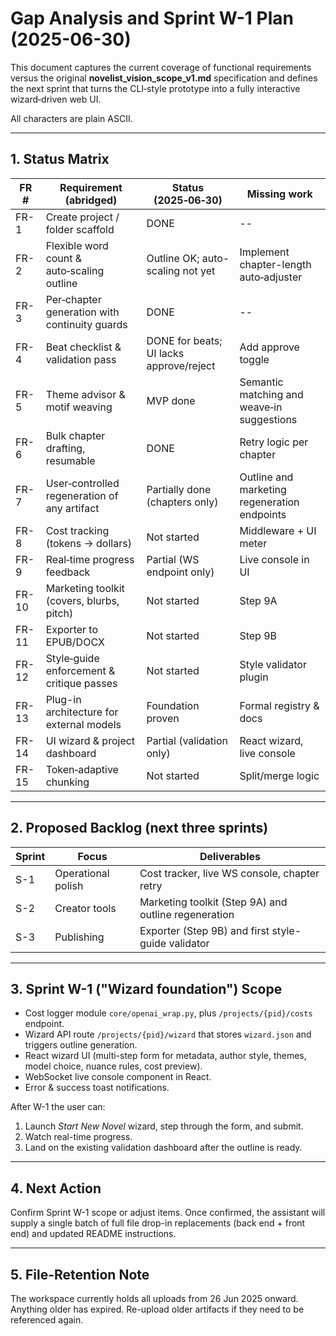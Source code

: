 # Gap Analysis and Sprint W-1 Plan (2025-06-30)

This document captures the current coverage of functional requirements versus the original **novelist_vision_scope_v1.md** specification and defines the next sprint that turns the CLI‑style prototype into a fully interactive wizard‑driven web UI.

All characters are plain ASCII.

---

## 1. Status Matrix

| FR # | Requirement (abridged) | Status (2025‑06‑30) | Missing work |
|------|------------------------|---------------------|--------------|
| FR-1 | Create project / folder scaffold | DONE | -- |
| FR-2 | Flexible word count & auto‑scaling outline | Outline OK; auto-scaling not yet | Implement chapter-length auto‑adjuster |
| FR-3 | Per‑chapter generation with continuity guards | DONE | -- |
| FR-4 | Beat checklist & validation pass | DONE for beats; UI lacks approve/reject | Add approve toggle |
| FR-5 | Theme advisor & motif weaving | MVP done | Semantic matching and weave‑in suggestions |
| FR-6 | Bulk chapter drafting, resumable | DONE | Retry logic per chapter |
| FR-7 | User‑controlled regeneration of any artifact | Partially done (chapters only) | Outline and marketing regeneration endpoints |
| FR-8 | Cost tracking (tokens -> dollars) | Not started | Middleware + UI meter |
| FR-9 | Real‑time progress feedback | Partial (WS endpoint only) | Live console in UI |
| FR-10 | Marketing toolkit (covers, blurbs, pitch) | Not started | Step 9A |
| FR-11 | Exporter to EPUB/DOCX | Not started | Step 9B |
| FR-12 | Style‑guide enforcement & critique passes | Not started | Style validator plugin |
| FR-13 | Plug-in architecture for external models | Foundation proven | Formal registry & docs |
| FR-14 | UI wizard & project dashboard | Partial (validation only) | React wizard, live console |
| FR-15 | Token‑adaptive chunking | Not started | Split/merge logic |

---

## 2. Proposed Backlog (next three sprints)

| Sprint | Focus | Deliverables |
|--------|-------|-------------|
| S-1 | Operational polish | Cost tracker, live WS console, chapter retry |
| S-2 | Creator tools | Marketing toolkit (Step 9A) and outline regeneration |
| S-3 | Publishing | Exporter (Step 9B) and first style-guide validator |

---

## 3. Sprint W-1 ("Wizard foundation") Scope

* Cost logger module `core/openai_wrap.py`, plus `/projects/{pid}/costs` endpoint.
* Wizard API route `/projects/{pid}/wizard` that stores `wizard.json` and triggers outline generation.
* React wizard UI (multi-step form for metadata, author style, themes, model choice, nuance rules, cost preview).
* WebSocket live console component in React.
* Error & success toast notifications.

After W-1 the user can:

1. Launch *Start New Novel* wizard, step through the form, and submit.
2. Watch real-time progress.
3. Land on the existing validation dashboard after the outline is ready.

---

## 4. Next Action

Confirm Sprint W-1 scope or adjust items. Once confirmed, the assistant will supply a single batch of full file drop-in replacements (back end + front end) and updated README instructions.

---

## 5. File-Retention Note

The workspace currently holds all uploads from 26 Jun 2025 onward. Anything older has expired. Re-upload older artifacts if they need to be referenced again.
